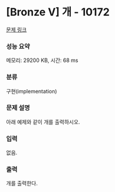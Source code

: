 # [Bronze V] 개 - 10172 

[문제 링크](https://www.acmicpc.net/problem/10172) 

### 성능 요약

메모리: 29200 KB, 시간: 68 ms

### 분류

구현(implementation)

### 문제 설명

아래 예제와 같이 개를 출력하시오.
### 입력 

 없음.
### 출력 

 개를 출력한다.


